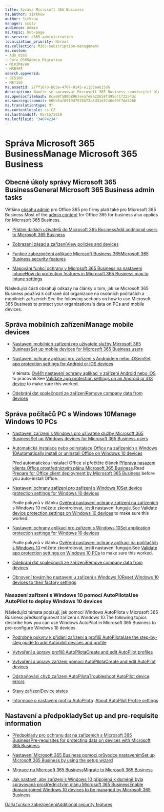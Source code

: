 ```yaml
---
title: Správa Microsoft 365 Business
ms.author: sirkkuw
author: Sirkkuw
manager: scotv
audience: Admin
ms.topic: hub-page
ms.service: o365-administration
localization_priority: Normal
ms.collection: M365-subscription-management
ms.custom:
- Adm_O365
- Core_O365Admin_Migration
- MiniMaven
- MSB365
search.appverid:
- BCS160
- MET150
ms.assetid: 27ff1678-865a-4707-8145-e1155aa815d6
description: Naučte se spravovat Microsoft 365 Business související úlohy správy, mobilní zařízení, Windows 10PCs a mnoho těchto úkolů.
ms.openlocfilehash: 8cae8f580b8967eeafe8a22658fd95d41f22a43c
ms.sourcegitcommit: 66bb5af851947078872a4d31d3246e69f7dd42bb
ms.translationtype: MT
ms.contentlocale: cs-CZ
ms.lasthandoff: 05/15/2019
ms.locfileid: "34074234"
---
```

# <a name="manage-microsoft-365-business"></a><span data-ttu-id="ebeaf-103">Správa Microsoft 365 Business</span><span class="sxs-lookup"><span data-stu-id="ebeaf-103">Manage Microsoft 365 Business</span></span>

## <a name="general-microsoft-365-business-admin-tasks"></a><span data-ttu-id="ebeaf-104">Obecné úkoly správy Microsoft 365 Business</span><span class="sxs-lookup"><span data-stu-id="ebeaf-104">General Microsoft 365 Business admin tasks</span></span>

<span data-ttu-id="ebeaf-105">Většina [obsahu admin](/Office365/Admin/admin-home.md) pro Office 365 pro firmy platí také pro Microsoft 365 Business.</span><span class="sxs-lookup"><span data-stu-id="ebeaf-105">Most of the [admin content](/Office365/Admin/admin-home.md) for Office 365 for business also applies for Microsoft 365 Business.</span></span>

- [<span data-ttu-id="ebeaf-106">Přidání dalších uživatelů do Microsoft 365 Business</span><span class="sxs-lookup"><span data-stu-id="ebeaf-106">Add additional users to Microsoft 365 Business</span></span>](add-users-m365b.md)
    
- [<span data-ttu-id="ebeaf-107">Zobrazení zásad a zařízení</span><span class="sxs-lookup"><span data-stu-id="ebeaf-107">View policies and devices</span></span>](view-policies-and-devices.md)
    
- [<span data-ttu-id="ebeaf-108">Funkce zabezpečení aplikace Microsoft Business 365</span><span class="sxs-lookup"><span data-stu-id="ebeaf-108">Microsoft 365 Business security features</span></span>](security-features.md)
    
- [<span data-ttu-id="ebeaf-109">Mapování funkcí ochrany v Microsoft 365 Business na nastavení Intune</span><span class="sxs-lookup"><span data-stu-id="ebeaf-109">How do protection features in Microsoft 365 Business map to Intune settings</span></span>](map-protection-features-to-intune-settings.md)
    
<span data-ttu-id="ebeaf-110">Následující části obsahují odkazy na články o tom, jak se Microsoft 365 Business používá k ochraně dat organizace na osobních počítačích a mobilních zařízeních.</span><span class="sxs-lookup"><span data-stu-id="ebeaf-110">See the following sections on how to use Microsoft 365 Business to protect your organizations's data on PCs and mobile devices.</span></span>
  
## <a name="manage-mobile-devices"></a><span data-ttu-id="ebeaf-111">Správa mobilních zařízení</span><span class="sxs-lookup"><span data-stu-id="ebeaf-111">Manage mobile devices</span></span>

- [<span data-ttu-id="ebeaf-112">Nastavení mobilních zařízení pro uživatele služby Microsoft 365 Business</span><span class="sxs-lookup"><span data-stu-id="ebeaf-112">Set up mobile devices for Microsoft 365 Business users</span></span>](set-up-mobile-devices.md)
    
- [<span data-ttu-id="ebeaf-113">Nastavení ochrany aplikací pro zařízení s Androidem nebo iOSem</span><span class="sxs-lookup"><span data-stu-id="ebeaf-113">Set app protection settings for Android or iOS devices</span></span>](app-protection-settings-for-android-and-ios.md)
    
    <span data-ttu-id="ebeaf-114">V tématu [Ověřit nastavení ochrany aplikací v zařízení Android nebo iOS](validate-settings-on-android-or-ios.md) to pracovali.</span><span class="sxs-lookup"><span data-stu-id="ebeaf-114">See [Validate app protection settings on an Android or iOS device](validate-settings-on-android-or-ios.md) to make sure this worked.</span></span> 
    
- [<span data-ttu-id="ebeaf-115">Odebrání dat společnosti ze zařízení</span><span class="sxs-lookup"><span data-stu-id="ebeaf-115">Remove company data from devices</span></span>](remove-company-data.md)
    
## <a name="manage-windows-10-pcs"></a><span data-ttu-id="ebeaf-116">Správa počítačů PC s Windows 10</span><span class="sxs-lookup"><span data-stu-id="ebeaf-116">Manage Windows 10 PCs</span></span>

- [<span data-ttu-id="ebeaf-117">Nastavení zařízení s Windows pro uživatele služby Microsoft 365 Business</span><span class="sxs-lookup"><span data-stu-id="ebeaf-117">Set up Windows devices for Microsoft 365 Business users</span></span>](set-up-windows-devices.md)
    
- [<span data-ttu-id="ebeaf-118">Automatická instalace nebo odinstalace Office na zařízeních s Windows 10</span><span class="sxs-lookup"><span data-stu-id="ebeaf-118">Automatically install or uninstall Office on Windows 10 devices</span></span>](auto-install-or-uninstall-office.md)
    
    <span data-ttu-id="ebeaf-119">Před automatickou instalací Office si přečtěte článek [Příprava nasazení klienta Office prostřednictvím plánu Microsoft 365 Business](prepare-for-office-client-deployment.md).</span><span class="sxs-lookup"><span data-stu-id="ebeaf-119">Read [Prepare for Office client deployment by Microsoft 365 Business](prepare-for-office-client-deployment.md) before you auto-install Office.</span></span> 
    
- [<span data-ttu-id="ebeaf-120">Nastavení ochrany zařízení pro zařízení s Windows 10</span><span class="sxs-lookup"><span data-stu-id="ebeaf-120">Set device protection settings for Windows 10 devices</span></span>](protection-settings-for-windows-10-pcs.md)
    
    <span data-ttu-id="ebeaf-121">Podle pokynů v článku [Ověření nastavení ochrany zařízení na zařízeních s Windows 10](validate-settings-on-windows-10-pcs.md) můžete zkontrolovat, jestli nastavení funguje.</span><span class="sxs-lookup"><span data-stu-id="ebeaf-121">See [Validate device protection settings on Windows 10 devices](validate-settings-on-windows-10-pcs.md) to make sure this worked.</span></span> 
    
- [<span data-ttu-id="ebeaf-122">Nastavení ochrany aplikací pro zařízení s Windows 10</span><span class="sxs-lookup"><span data-stu-id="ebeaf-122">Set application protection settings for Windows 10 devices</span></span>](protection-settings-for-windows-10-devices.md)
    
    <span data-ttu-id="ebeaf-123">Podle pokynů v článku [Ověření nastavení ochrany aplikací na počítačích s Windows 10](validate-protection-settings-on-windows-10-pcs.md) můžete zkontrolovat, jestli nastavení funguje.</span><span class="sxs-lookup"><span data-stu-id="ebeaf-123">See [Validate app protection settings on Windows 10 PCs](validate-protection-settings-on-windows-10-pcs.md) to make sure this worked.</span></span> 
    
- [<span data-ttu-id="ebeaf-124">Odebrání dat společnosti ze zařízení</span><span class="sxs-lookup"><span data-stu-id="ebeaf-124">Remove company data from devices</span></span>](remove-company-data.md)
    
- [<span data-ttu-id="ebeaf-125">Obnovení továrního nastavení u zařízení s Windows 10</span><span class="sxs-lookup"><span data-stu-id="ebeaf-125">Reset Windows 10 devices to their factory settings</span></span>](reset-devices-to-factory-settings.md)
    
### <a name="use-autopilot-to-deploy-windows-10-devices"></a><span data-ttu-id="ebeaf-126">Nasazení zařízení s Windows 10 pomocí AutoPilota</span><span class="sxs-lookup"><span data-stu-id="ebeaf-126">Use AutoPilot to deploy Windows 10 devices</span></span>

<span data-ttu-id="ebeaf-127">Následující témata popisují, jak pomocí Windows AutoPilota v Microsoft 365 Business předkonfigurovat zařízení s Windows 10.</span><span class="sxs-lookup"><span data-stu-id="ebeaf-127">The following topics describe how you can use Windows AutoPilot in Microsoft 365 Business to pre-configure Windows 10 devices.</span></span>
  
- [<span data-ttu-id="ebeaf-128">Podrobné pokyny k přidání zařízení a profilů AutoPilota</span><span class="sxs-lookup"><span data-stu-id="ebeaf-128">Use the step-by-step guide to add Autopilot devices and profile</span></span>](add-autopilot-devices-and-profile.md)
    
- [<span data-ttu-id="ebeaf-129">Vytvoření a úpravy profilů AutoPilota</span><span class="sxs-lookup"><span data-stu-id="ebeaf-129">Create and edit AutoPilot profiles</span></span>](create-and-edit-autopilot-profiles.md)
    
- [<span data-ttu-id="ebeaf-130">Vytvoření a úpravy zařízení pomocí AutoPilota</span><span class="sxs-lookup"><span data-stu-id="ebeaf-130">Create and edit AutoPilot devices</span></span>](create-and-edit-autopilot-devices.md)
    
- [<span data-ttu-id="ebeaf-131">Odstraňování chyb zařízení AutoPilota</span><span class="sxs-lookup"><span data-stu-id="ebeaf-131">Troubleshoot AutoPilot device errors</span></span>](troubleshoot-autopilot-errors.md)
    
- [<span data-ttu-id="ebeaf-132">Stavy zařízení</span><span class="sxs-lookup"><span data-stu-id="ebeaf-132">Device states</span></span>](device-states.md)
    
- <span data-ttu-id="ebeaf-133">[Informace o nastavení profilu AutoPilota](autopilot-profile-settings.md) .</span><span class="sxs-lookup"><span data-stu-id="ebeaf-133">[About AutoPilot Profile settings](autopilot-profile-settings.md)</span></span>
    
## <a name="set-up-and-pre-requisite-information"></a><span data-ttu-id="ebeaf-134">Nastavení a předpoklady</span><span class="sxs-lookup"><span data-stu-id="ebeaf-134">Set up and pre-requisite information</span></span>

- [<span data-ttu-id="ebeaf-135">Předpoklady pro ochranu dat na zařízeních s Microsoft 365 Business</span><span class="sxs-lookup"><span data-stu-id="ebeaf-135">Pre-requisites for protecting data on devices with Microsoft 365 Business</span></span>](pre-requisites-for-data-protection.md)
    
- [<span data-ttu-id="ebeaf-136">Nastavení Microsoft 365 Business pomocí průvodce nastavením</span><span class="sxs-lookup"><span data-stu-id="ebeaf-136">Set up Microsoft 365 Business by using the setup wizard</span></span>](set-up.md)
    
- [<span data-ttu-id="ebeaf-137">Migrace na Microsoft 365 Business</span><span class="sxs-lookup"><span data-stu-id="ebeaf-137">Migrate to Microsoft 365 Business</span></span>](migrate-to-microsoft-365-business.md)
    
- [<span data-ttu-id="ebeaf-138">Jak nastavit, aby zařízení s Windows 10 připojená k doméně byla spravovaná prostřednictvím plánu Microsoft 365 Business</span><span class="sxs-lookup"><span data-stu-id="ebeaf-138">Enable domain-joined Windows 10 devices to be managed by Microsoft 365 Business</span></span>](manage-windows-devices.md)
    
[<span data-ttu-id="ebeaf-139">Další funkce zabezpečení</span><span class="sxs-lookup"><span data-stu-id="ebeaf-139">Additional security features</span></span>](security-features.md#additional-security-features)
    

  


